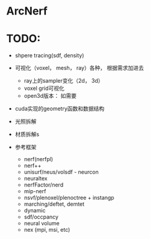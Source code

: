 # ArcNerf


# TODO:
- shpere tracing(sdf, density)
- 可视化（voxel， mesh， ray）各种， 根据需求加进去
  - ray上的sampler变化（2d， 3d）
  - voxel grid可视化
  - open3d版本： 如需要
- cuda实现的geometry函数和数据结构

- 光照拆解
- 材质拆解s


- 参考框架
  - nerf(nerfpl)
  - nerf++
  - unisurf/neus/volsdf - neurcon
  - neuraltex
  - nerfFactor/nerd
  - mip-nerf
  - nsvf/plenoxel/plenoctree + instangp
  - marching/deftet, demtet
  - dynamic
  - sdf/occpancy
  - neural volume
  - nex (mpi, msi, etc)
